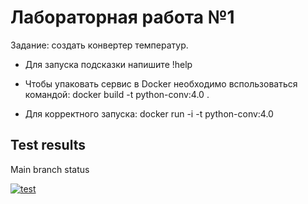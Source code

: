 # Лабораторная работа №1

Задание: создать конвертер температур.

- Для запуска подсказки напишите !help

- Чтобы упаковать сервис в Docker необходимо вспользоваться командой: docker build -t python-conv:4.0 .

- Для корректного запуска: docker run -i -t python-conv:4.0

## Test results

Main branch status


[![test](https://github.com/diana-yusupova999/SoftwareEngineering/actions/workflows/test.yml/badge.svg)](https://github.com/diana-yusupova999/SoftwareEngineering/actions/workflows/test.yml)
